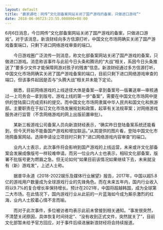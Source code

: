 ```yaml
---
layout: default
title: "赢家通吃：网传“文化部备案网站关闭了国产游戏的备案，只做进口游戏”"
date: 2018-06-06T23:23:55.000000+08:00
---
```


6月6日消息，今日网传“文化部备案网站关闭了国产游戏的备案，只做进口游戏”。对于该消息，新浪财经向多方信源打听，中国文化市场网确实关闭了国产游戏备案端口，只剩下进口网络游戏审查的端口。

　　今日游戏圈广泛流传一则消息，称文化部备案网站关闭了国产游戏的备案，只做进口游戏。消息称该事件与此前今日头条和腾讯的“大战”相关，系因今日头条推送了“要多少文件才能保障网游对孩子的残害”信息。新浪财经通过多方信源打听，中国文化市场网确实关闭了国产游戏备案的端口，目前只剩下进口网络游戏审查的端口，但该事件起因是否与“头腾大战”相关并未能下定论。

　　据悉，目前网络游戏的上线途径大体是备案—拿到备案号—版署送审—审核通过—上司务会—拿到版号。游戏上线的第一步“备案”，需要在中国文化市场网中提供的登陆窗口完成资料的提交。而中国文化市场网隶属中华人民共和国文化和旅游部。主要职责在于拟订文化市场发展规划和政策，起草有关法规草案；对网络游戏服务进行监管（不含网络游戏的网上出版前置审批）。

　　某新三板游戏公司备案人员向新浪财经表示，“确实昨日登陆备案系统还能看到，但今天开始不能备国产游戏和增加联运。”从其提供的图片看，登陆中国文化市场网备案网站，选择申请设立项目时只剩下“进口网络游戏内容审查”的端口。

　　业内人士表示，此次事件将会影响到国产游戏的上线运营，未来或许文化部备案会发展成像版号一样较难申请。而另一位业内人士也表示，相较文化部备案，版署不批版号更为燃眉之急。但无论如何“如果目前该情况如果继续下去，未来就没有（新）游戏发”，上述人士称。

　　据普华永道《2018-2022娱乐及媒体行业展望》报告，2017年，中国以超5.8亿的游戏用户数量成为全球游戏行业的先锋角色。而在未来五年内，国内行业收入将以9.7%的复合增长率保持增长。预计在2021年，中国将超越韩国，成为全球第二大市场。在此情况下，国内游戏行业从此前的一片蓝海如今成为厮杀激烈的红海，业内人士胶着心情不言而喻。

　　而对于此次事件，多位被访者均表示此前未曾接到相关通知。“事发很突然，不清楚关闭原因，具体恢复时间待定”、“没有收到正式文件，突然就关了”，目前文化部暂未给予官方回应，对于事件后续进展新浪财经将会持续报道。


